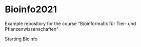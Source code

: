 # Bioinfo2021
Example repository for the course "Bioinformatik für Tier- und Pflanzenwissenschaften" 

Starting Bioinfo